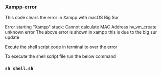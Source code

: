 ### Xampp-error
This code clears the error in Xampp with macOS Big Sur

Error starting “Xampp” stack: Cannot calculate MAC Address hv_vm_create unknown error
The above error is shown in xampp this is due to the big sur update

Excute the shell script code in terminal to over the error

To execute the shell script file run the below command

### ```sh shell.sh```
